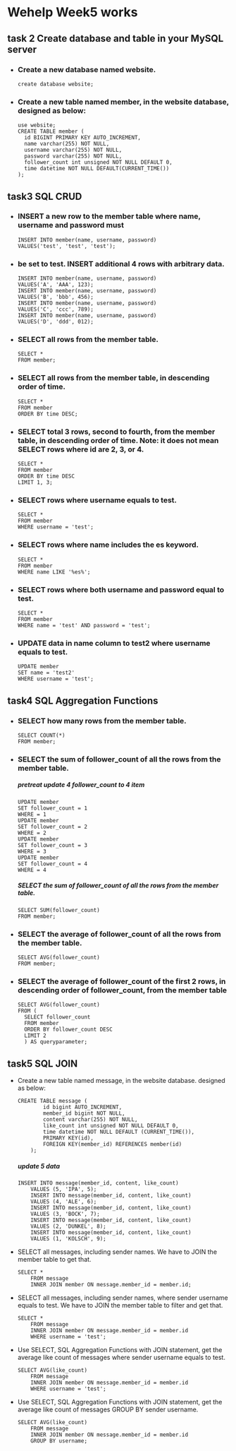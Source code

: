 # Wehelp Week5 works

## task 2  Create database and table in your MySQL server

* ### Create a new database named website.
  ```
  create database website;
  ```
* ### Create a new table named member, in the website database, designed as below:
  ```
  use website;
  CREATE TABLE member (
    id BIGINT PRIMARY KEY AUTO_INCREMENT,
    name varchar(255) NOT NULL,
    username varchar(255) NOT NULL,
    password varchar(255) NOT NULL,
    follower_count int unsigned NOT NULL DEFAULT 0,
    time datetime NOT NULL DEFAULT(CURRENT_TIME())
  );
  ```
## task3 SQL CRUD

* ### INSERT a new row to the member table where name, username and password must
  ```
  INSERT INTO member(name, username, password)
  VALUES('test', 'test', 'test');
  ```
* ### be set to test. INSERT additional 4 rows with arbitrary data.
  ```
  INSERT INTO member(name, username, password)
  VALUES('A', 'AAA', 123);
  INSERT INTO member(name, username, password)
  VALUES('B', 'bbb', 456);
  INSERT INTO member(name, username, password)
  VALUES('C', 'ccc', 789);
  INSERT INTO member(name, username, password)
  VALUES('D', 'ddd', 012);
  ```
* ### SELECT all rows from the member table.
  ```
  SELECT *   
  FROM member;
  ```
* ### SELECT all rows from the member table, in descending order of time.
  ```
  SELECT * 
  FROM member
  ORDER BY time DESC;
  ```
* ### SELECT total 3 rows, second to fourth, from the member table, in descending order of time. Note: it does not mean SELECT rows where id are 2, 3, or 4.
  ```
  SELECT *   
  FROM member
  ORDER BY time DESC
  LIMIT 1, 3;
  ```
* ### SELECT rows where username equals to test.
  ```
  SELECT * 
  FROM member
  WHERE username = 'test';
  ```
* ### SELECT rows where name includes the es keyword.
  ```
  SELECT * 
  FROM member 
  WHERE name LIKE '%es%';
  ```
* ### SELECT rows where both username and password equal to test.
  ```
  SELECT * 
  FROM member 
  WHERE name = 'test' AND password = 'test';
  ```
* ### UPDATE data in name column to test2 where username equals to test.
  ```
  UPDATE member
  SET name = 'test2'
  WHERE username = 'test';
  ```

## task4 SQL Aggregation Functions
 * ### SELECT how many rows from the member table.
   ```
   SELECT COUNT(*)
   FROM member;
   ```
 * ### SELECT the sum of follower_count of all the rows from the member table.
    ##### pretreat update 4 follower_count to 4 item 
   ```
   UPDATE member
   SET follower_count = 1
   WHERE = 1
   UPDATE member
   SET follower_count = 2
   WHERE = 2
   UPDATE member
   SET follower_count = 3
   WHERE = 3
   UPDATE member
   SET follower_count = 4
   WHERE = 4
   ```
     ##### SELECT the sum of follower_count of all the rows from the member table. 
   ```
   SELECT SUM(follower_count) 
   FROM member;  
   ```
 * ### SELECT the average of follower_count of all the rows from the member table.
   ```
   SELECT AVG(follower_count)
   FROM member;
   ```
 * ### SELECT the average of follower_count of the first 2 rows, in descending order of follower_count, from the member table
   ```
   SELECT AVG(follower_count)
   FROM (
	 SELECT follower_count
	 FROM member
	 ORDER BY follower_count DESC
	 LIMIT 2
	 ) AS queryparameter;
   ```
## task5 SQL JOIN
  * Create a new table named message, in the website database. designed as below:
    ```
    CREATE TABLE message (
			id bigint AUTO_INCREMENT,
	 		member_id bigint NOT NULL,
	 		content varchar(255) NOT NULL,
	 		like_count int unsigned NOT NULL DEFAULT 0,
			time datetime NOT NULL DEFAULT (CURRENT_TIME()),
			PRIMARY KEY(id),
			FOREIGN KEY(member_id) REFERENCES member(id)
		);
    ```
    ##### update 5 data
    ```
    INSERT INTO message(member_id, content, like_count)
		VALUES (5, 'IPA', 5);
		INSERT INTO message(member_id, content, like_count)
		VALUES (4, 'ALE', 6);
		INSERT INTO message(member_id, content, like_count)
		VALUES (3, 'BOCK', 7);
		INSERT INTO message(member_id, content, like_count)
		VALUES (2, 'DUNKEL', 8);
		INSERT INTO message(member_id, content, like_count)
		VALUES (1, 'KOLSCH', 9);
    ```
  * SELECT all messages, including sender names. We have to JOIN the member table to get that.
    ```
    SELECT * 
		FROM message
		INNER JOIN member ON message.member_id = member.id;
    ```
  * SELECT all messages, including sender names, where sender username equals to test. We have to JOIN the member table to filter and get that.
    ```
    SELECT * 
		FROM message
		INNER JOIN member ON message.member_id = member.id
		WHERE username = 'test';
    ```
  * Use SELECT, SQL Aggregation Functions with JOIN statement, get the average like count of messages where sender username equals to test.
    ```
    SELECT AVG(like_count) 
		FROM message
		INNER JOIN member ON message.member_id = member.id
		WHERE username = 'test';
    ```
  * Use SELECT, SQL Aggregation Functions with JOIN statement, get the average like count of messages GROUP BY sender username.
    ```
    SELECT AVG(like_count) 
		FROM message
		INNER JOIN member ON message.member_id = member.id
		GROUP BY username; 
    ```
